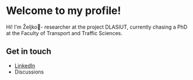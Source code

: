 # Welcome to my profile!
Hi! I'm Željko👋- researcher at the project DLASIUT, currently chasing a PhD at the Faculty of Transport and Traffic Sciences. 

## Get in touch
- [LinkedIn](https://www.linkedin.com/in/zeljko-majstorovic-635b17122)
- Discussions

